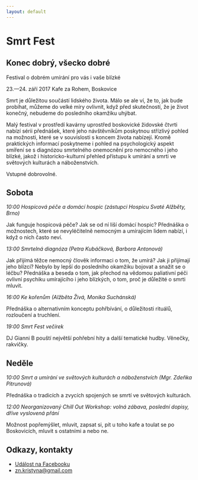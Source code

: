 ```yaml
---
layout: default
---
```


# Smrt Fest

## Konec dobrý, všecko dobré

Festival o dobrém umírání pro vás i vaše blízké

23.—24. září 2017 Kafe za Rohem, Boskovice

Smrt je důležitou součástí lidského života. Málo se ale ví, že to, jak bude probíhat, můžeme do velké míry ovlivnit, když před skutečností, že je život konečný, nebudeme do posledního okamžiku uhýbat.

Malý festival v prostředí kavárny uprostřed boskovické židovské čtvrti nabízí sérii přednášek, které jeho návštěvníkům poskytnou střízlivý pohled na možnosti, které se v souvislosti s koncem života nabízejí. Kromě praktických informací poskytneme i pohled na psychologický aspekt smíření se s diagnózou smrtelného onemocnění pro nemocného i jeho blízké, jakož i historicko-kulturní přehled přístupu k umírání a smrti ve světových kulturách a náboženstvích.

Vstupné dobrovolné.

## Sobota

*10:00 Hospicová péče a domácí hospic (zástupci Hospicu Svaté Alžběty, Brno)*

Jak funguje hospicová péče? Jak se od ní liší domácí hospic? Přednáška o možnostech, které se nevyléčitelně nemocným a umírajícím lidem nabízí, i když o nich často neví.

*13:00 Smrtelná diagnóza (Petra Kubáčková, Barbora Antonová)*

Jak přijímá těžce nemocný člověk informaci o tom, že umírá? Jak ji přijímají jeho blízcí? Nebylo by lepší do posledního okamžiku bojovat a snažit se o léčbu? Přednáška a beseda o tom, jak přechod na vědomou paliativní péči ovlivní psychiku umírajícího i jeho blízkých, o tom, proč je důležité o smrti mluvit.

*16:00 Ke kořenům (Alžběta Živá, Monika Suchánská)*

Přednáška o alternativním konceptu pohřbívání, o důležitosti rituálů, rozloučení a truchlení.

*19:00 Smrt Fest večírek*

DJ Gianni B pouští největší pohřební hity a další tematické hudby. Věnečky, rakvičky.

## Neděle

*10:00 Smrt a umírání ve světových kulturách a náboženstvích (Mgr. Zdeňka Pitrunová)*

Přednáška o tradicích a zvycích spojených se smrtí ve světových kulturách.

*12:00 Neorganizovaný Chill Out Workshop: volná zábava, poslední dopisy, dříve vyslovená přání*

Možnost popřemýšlet, mluvit, zapsat si, pít u toho kafe a toulat se po Boskovicích, mluvit s ostatními a nebo ne.

## Odkazy, kontakty

* [Událost na Facebooku](http://www.facebook.com/events/159379267972760)
* zn.kristyna@gmail.com
